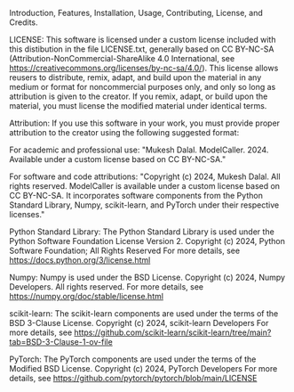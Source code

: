 Introduction, Features, Installation, Usage, Contributing, License, and Credits.

LICENSE:
This software is licensed under a custom license included with this distibution in the file LICENSE.txt, generally based on CC BY-NC-SA (Attribution-NonCommercial-ShareAlike 4.0 International, see https://creativecommons.org/licenses/by-nc-sa/4.0/). This license allows reusers to distribute, remix, adapt, and build upon the material in any medium or format for noncommercial purposes only, and only so long as attribution is given to the creator. If you remix, adapt, or build upon the material, you must license the modified material under identical terms.

Attribution:
If you use this software in your work, you must provide proper attribution to the creator using the following suggested format:

For academic and professional use:
"Mukesh Dalal. ModelCaller. 2024. Available under a custom license based on CC BY-NC-SA." 

For software and code attributions:
"Copyright (c) 2024, Mukesh Dalal. All rights reserved. 
ModelCaller is available under a custom license based on CC BY-NC-SA. It incorporates software components from the Python Standard Library, Numpy, scikit-learn, and PyTorch under their respective licenses."

Python Standard Library:
The Python Standard Library is used under the Python Software Foundation License Version 2.
Copyright (c) 2024, Python Software Foundation; All Rights Reserved
For more details, see https://docs.python.org/3/license.html

Numpy:
Numpy is used under the BSD License.
Copyright (c) 2024, Numpy Developers. All rights reserved.
For more details, see https://numpy.org/doc/stable/license.html

scikit-learn:
The scikit-learn components are used under the terms of the BSD 3-Clause License.
Copyright (c) 2024, scikit-learn Developers
For more details, see https://github.com/scikit-learn/scikit-learn/tree/main?tab=BSD-3-Clause-1-ov-file

PyTorch:
The PyTorch components are used under the terms of the Modified BSD License.
Copyright (c) 2024, PyTorch Developers
For more details, see https://github.com/pytorch/pytorch/blob/main/LICENSE